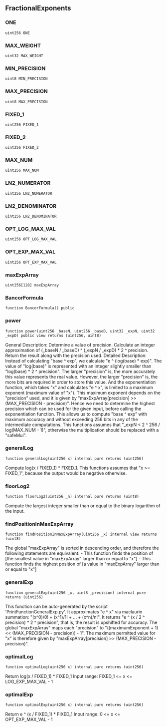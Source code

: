 

## FractionalExponents

### ONE

```solidity
uint256 ONE
```

### MAX_WEIGHT

```solidity
uint32 MAX_WEIGHT
```

### MIN_PRECISION

```solidity
uint8 MIN_PRECISION
```

### MAX_PRECISION

```solidity
uint8 MAX_PRECISION
```

### FIXED_1

```solidity
uint256 FIXED_1
```

### FIXED_2

```solidity
uint256 FIXED_2
```

### MAX_NUM

```solidity
uint256 MAX_NUM
```

### LN2_NUMERATOR

```solidity
uint256 LN2_NUMERATOR
```

### LN2_DENOMINATOR

```solidity
uint256 LN2_DENOMINATOR
```

### OPT_LOG_MAX_VAL

```solidity
uint256 OPT_LOG_MAX_VAL
```

### OPT_EXP_MAX_VAL

```solidity
uint256 OPT_EXP_MAX_VAL
```

### maxExpArray

```solidity
uint256[128] maxExpArray
```

### BancorFormula

```solidity
function BancorFormula() public
```

### power

```solidity
function power(uint256 _baseN, uint256 _baseD, uint32 _expN, uint32 _expD) public view returns (uint256, uint8)
```

General Description:
            Determine a value of precision.
            Calculate an integer approximation of (_baseN / _baseD) ^ (_expN / _expD) * 2 ^ precision.
            Return the result along with the precision used.
        Detailed Description:
            Instead of calculating &quot;base ^ exp&quot;, we calculate &quot;e ^ (log(base) * exp)&quot;.
            The value of &quot;log(base)&quot; is represented with an integer slightly smaller than &quot;log(base) * 2 ^ precision&quot;.
            The larger &quot;precision&quot; is, the more accurately this value represents the real value.
            However, the larger &quot;precision&quot; is, the more bits are required in order to store this value.
            And the exponentiation function, which takes &quot;x&quot; and calculates &quot;e ^ x&quot;, is limited to a maximum exponent (maximum value of &quot;x&quot;).
            This maximum exponent depends on the &quot;precision&quot; used, and it is given by &quot;maxExpArray[precision] &gt;&gt; (MAX_PRECISION - precision)&quot;.
            Hence we need to determine the highest precision which can be used for the given input, before calling the exponentiation function.
            This allows us to compute &quot;base ^ exp&quot; with maximum accuracy and without exceeding 256 bits in any of the intermediate computations.
            This functions assumes that &quot;_expN &lt; 2 ^ 256 / log(MAX_NUM - 1)&quot;, otherwise the multiplication should be replaced with a &quot;safeMul&quot;.

### generalLog

```solidity
function generalLog(uint256 x) internal pure returns (uint256)
```

Compute log(x / FIXED_1) * FIXED_1.
        This functions assumes that &quot;x &gt;&#x3D; FIXED_1&quot;, because the output would be negative otherwise.

### floorLog2

```solidity
function floorLog2(uint256 _n) internal pure returns (uint8)
```

Compute the largest integer smaller than or equal to the binary logarithm of the input.

### findPositionInMaxExpArray

```solidity
function findPositionInMaxExpArray(uint256 _x) internal view returns (uint8)
```

The global &quot;maxExpArray&quot; is sorted in descending order, and therefore the following statements are equivalent:
        - This function finds the position of [the smallest value in &quot;maxExpArray&quot; larger than or equal to &quot;x&quot;]
        - This function finds the highest position of [a value in &quot;maxExpArray&quot; larger than or equal to &quot;x&quot;]

### generalExp

```solidity
function generalExp(uint256 _x, uint8 _precision) internal pure returns (uint256)
```

This function can be auto-generated by the script &#x27;PrintFunctionGeneralExp.py&#x27;.
        It approximates &quot;e ^ x&quot; via maclaurin summation: &quot;(x^0)/0! + (x^1)/1! + ... + (x^n)/n!&quot;.
        It returns &quot;e ^ (x / 2 ^ precision) * 2 ^ precision&quot;, that is, the result is upshifted for accuracy.
        The global &quot;maxExpArray&quot; maps each &quot;precision&quot; to &quot;((maximumExponent + 1) &lt;&lt; (MAX_PRECISION - precision)) - 1&quot;.
        The maximum permitted value for &quot;x&quot; is therefore given by &quot;maxExpArray[precision] &gt;&gt; (MAX_PRECISION - precision)&quot;.

### optimalLog

```solidity
function optimalLog(uint256 x) internal pure returns (uint256)
```

Return log(x / FIXED_1) * FIXED_1
        Input range: FIXED_1 &lt;&#x3D; x &lt;&#x3D; LOG_EXP_MAX_VAL - 1

### optimalExp

```solidity
function optimalExp(uint256 x) internal pure returns (uint256)
```

Return e ^ (x / FIXED_1) * FIXED_1
        Input range: 0 &lt;&#x3D; x &lt;&#x3D; OPT_EXP_MAX_VAL - 1

